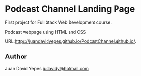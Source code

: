 # Podcast Channel Landing Page

First project for Full Stack Web Development course.

Podcast webpage using HTML and CSS

URL:https://juandavidyepes.github.io/PodcastChannel.github.io/.

## Author

Juan David Yepes
judavidy@hotmail.com

